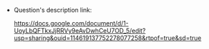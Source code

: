 + Question's description link:

   https://docs.google.com/document/d/1-UoyLbQFTkxJjRRVy9eAvDwhCeU7OD_5/edit?usp=sharing&ouid=114619137752278077258&rtpof=true&sd=true